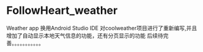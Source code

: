 # FollowHeart_weather
Weather app
换用Android Studio IDE 对coolweather项目进行了重新编写,并且增加了自动显示本地天气信息的功能，还有分页显示的功能
后续待完善。。。。。。。。。。。
